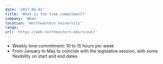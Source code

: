 ```yaml
---
date: '2017-04-01'
title: 'What is the time commitment?'
company: 'When'
location: 'Northeastern University'
range: ''
url: 'https://web.northeastern.edu/scout/'
---
```


- Weekly time commitment: 10 to 15 hours per week
- From January to May to coincide with the legislative session, with some flexibility on start and end dates

